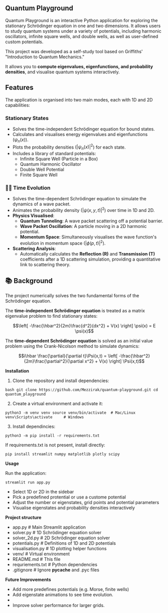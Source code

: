 ## Quantum Playground

Quantum Playground is an interactive Python application for exploring the stationary Schrödinger equation in one and two dimensions. It allows users to study quantum systems under a variety of potentials, including harmonic oscillators, infinite square wells, and double wells, as well as user-defined custom potentials.

This project was developed as a self-study tool based on Griffiths' "Introduction to Quantum Mechanics."

It allows you to **compute eigenvalues, eigenfunctions, and probability densities**, and visualise quantum systems interactively.

## Features

The application is organised into two main modes, each with 1D and 2D capabilities:

### Stationary States
- Solves the time-independent Schrödinger equation for bound states.
- Calculates and visualises energy eigenvalues and eigenfunctions ($ψ_n(x)$).
- Plots the probability densities ($|\psi_n(x)|^2$) for each state.
- Includes a library of standard potentials:
  - Infinite Square Well (Particle in a Box)
  - Quantum Harmonic Oscillator
  - Double Well Potential
  - Finite Square Well

### 🏃‍♂️ Time Evolution
- Solves the time-dependent Schrödinger equation to simulate the dynamics of a wave packet.
- Animates the probability density ($|\psi(x,y,t)|^2$) over time in 1D and 2D.
- **Physics Visualised**:
  - **Quantum Tunneling**: A wave packet scattering off a potential barrier.
  - **Wave Packet Oscillation**: A particle moving in a 2D harmonic potential.
  - **Momentum Space**: Simultaneously visualises the wave function's evolution in momentum space ($|\phi(p,t)|^2$).
- **Scattering Analysis**:
  - Automatically calculates the **Reflection (R)** and **Transmission (T)** coefficients after a 1D scattering simulation, providing a quantitative link to scattering theory.


## 📚 Background

The project numerically solves the two fundamental forms of the Schrödinger equation.

The **time-independent Schrödinger equation** is treated as a matrix eigenvalue problem to find stationary states:
```math
\left[ -\frac{\hbar^2}{2m}\frac{d^2}{dx^2} + V(x) \right] \psi(x) = E \psi(x)
```
The **time-dependent Schrödinger equation** is solved as an initial value problem using the Crank-Nicolson method to simulate dynamics:

```math
i\hbar \frac{\partial}{\partial t}\Psi(x,t) = \left[ -\frac{\hbar^2}{2m}\frac{\partial^2}{\partial x^2} + V(x) \right] \Psi(x,t)
```
**Installation**

1. Clone the repository and install dependencies:

</pre>```bash
git clone https://github.com/Mezzirak/quantum-playground.git
cd quantum_playground```</pre>

2. Create a virtual environment and activate it:

</pre>```
python3 -m venv venv
source venv/bin/activate  # Mac/Linux
venv\Scripts\activate     # Windows ```</pre>

3. Install dependincies:
   
</pre>```python3 -m pip install -r requirements.txt```</pre>

If requirements.txt is not present, install directly:

</pre>```pip install streamlit numpy matplotlib plotly scipy```</pre>

**Usage**

Run the application:

</pre>```streamlit run app.py```</pre>

- Select 1D or 2D in the sidebar
- Pick a predefined protential or use a custome potential
- Adjust the number or eigenstates, grid points and potential parameters
- Visualise eigenstates and probability densities interactively

**Project structure**

- app.py                  # Main Streamlit application
- solver.py               # 1D Schrödinger equation solver
- solver_2d.py            # 2D Schrödinger equation solver
- potentials.py           # Definitions of 1D and 2D potentials
- visualisation.py        # 1D plotting helper functions
- venv/                   # Virtual environment
- README.md               # This file
- requriements.txt        # Python dependencies
- .gitignore              # Ignore __pycache__ and .pyc files

**Future Improvements**

- Add more predefines potentials (e.g. Morse, finite wells)
- Add eigenstate animations to see time evolution.
- 
- Improve solver performance for larger grids.


